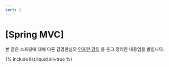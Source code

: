 ```yaml
---
sort: 1
---
```


# [Spring MVC]

본 글은 스프링에 대해 다룬 김영한님의 [인프런 강의](https://www.inflearn.com/course/%EC%8A%A4%ED%94%84%EB%A7%81-mvc-1/dashboard) 를 듣고 정리한 내용임을 밝힙니다.

{% include list.liquid all=true %}
